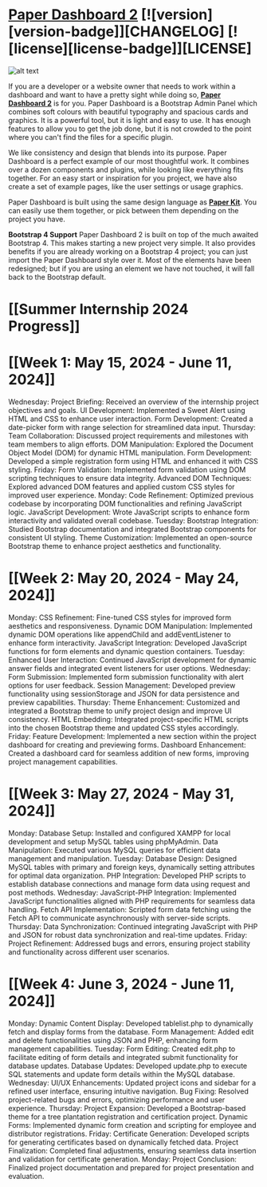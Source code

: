 # [Paper Dashboard 2](https://demos.creative-tim.com/paper-dashboard/examples/dashboard.html) [![version][version-badge]][CHANGELOG] [![license][license-badge]][LICENSE]

![alt text](https://s3.amazonaws.com/creativetim_bucket/products/86/original/opt_pd2_thumbnail.jpg)

If you are a developer or a website owner that needs to work within a dashboard and want to have a pretty sight while doing so, **[Paper Dashboard 2](https://creative-tim.com/live/paper-dashboard-2)** is for you. Paper Dashboard is a Bootstrap Admin Panel which combines soft colours with beautiful typography and spacious cards and graphics. It is a powerful tool, but it is light and easy to use. It has enough features to allow you to get the job done, but it is not crowded to the point where you can't find the files for a specific plugin.

We like consistency and design that blends into its purpose. Paper Dashboard is a perfect example of our most thoughtful work. It combines over a dozen components and plugins, while looking like everything fits together. For an easy start or inspiration for you project, we have also create a set of example pages, like the user settings or usage graphics.

Paper Dashboard is built using the same design language as **[Paper Kit](https://www.creative-tim.com/product/paper-kit-2)**. You can easily use them together, or pick between them depending on the project you have.

**Bootstrap 4 Support**
Paper Dashboard 2 is built on top of the much awaited Bootstrap 4. This makes starting a new project very simple. It also provides benefits if you are already working on a Bootstrap 4 project; you can just import the Paper Dashboard style over it. Most of the elements have been redesigned; but if you are using an element we have not touched, it will fall back to the Bootstrap default.

# [[Summer Internship 2024 Progress]]
# [[Week 1: May 15, 2024 - June 11, 2024]]
Wednesday:
Project Briefing: Received an overview of the internship project objectives and goals.
UI Development: Implemented a Sweet Alert using HTML and CSS to enhance user interaction.
Form Development: Created a date-picker form with range selection for streamlined data input.
Thursday:
Team Collaboration: Discussed project requirements and milestones with team members to align efforts.
DOM Manipulation: Explored the Document Object Model (DOM) for dynamic HTML manipulation.
Form Development: Developed a simple registration form using HTML and enhanced it with CSS styling.
Friday:
Form Validation: Implemented form validation using DOM scripting techniques to ensure data integrity.
Advanced DOM Techniques: Explored advanced DOM features and applied custom CSS styles for improved user experience.
Monday:
Code Refinement: Optimized previous codebase by incorporating DOM functionalities and refining JavaScript logic.
JavaScript Development: Wrote JavaScript scripts to enhance form interactivity and validated overall codebase.
Tuesday:
Bootstrap Integration: Studied Bootstrap documentation and integrated Bootstrap components for consistent UI styling.
Theme Customization: Implemented an open-source Bootstrap theme to enhance project aesthetics and functionality.
# [[Week 2: May 20, 2024 - May 24, 2024]]
Monday:
CSS Refinement: Fine-tuned CSS styles for improved form aesthetics and responsiveness.
Dynamic DOM Manipulation: Implemented dynamic DOM operations like appendChild and addEventListener to enhance form interactivity.
JavaScript Integration: Developed JavaScript functions for form elements and dynamic question containers.
Tuesday:
Enhanced User Interaction: Continued JavaScript development for dynamic answer fields and integrated event listeners for user options.
Wednesday:
Form Submission: Implemented form submission functionality with alert options for user feedback.
Session Management: Developed preview functionality using sessionStorage and JSON for data persistence and preview capabilities.
Thursday:
Theme Enhancement: Customized and integrated a Bootstrap theme to unify project design and improve UI consistency.
HTML Embedding: Integrated project-specific HTML scripts into the chosen Bootstrap theme and updated CSS styles accordingly.
Friday:
Feature Development: Implemented a new section within the project dashboard for creating and previewing forms.
Dashboard Enhancement: Created a dashboard card for seamless addition of new forms, improving project management capabilities.
# [[Week 3: May 27, 2024 - May 31, 2024]]
Monday:
Database Setup: Installed and configured XAMPP for local development and setup MySQL tables using phpMyAdmin.
Data Manipulation: Executed various MySQL queries for efficient data management and manipulation.
Tuesday:
Database Design: Designed MySQL tables with primary and foreign keys, dynamically setting attributes for optimal data organization.
PHP Integration: Developed PHP scripts to establish database connections and manage form data using request and post methods.
Wednesday:
JavaScript-PHP Integration: Implemented JavaScript functionalities aligned with PHP requirements for seamless data handling.
Fetch API Implementation: Scripted form data fetching using the Fetch API to communicate asynchronously with server-side scripts.
Thursday:
Data Synchronization: Continued integrating JavaScript with PHP and JSON for robust data synchronization and real-time updates.
Friday:
Project Refinement: Addressed bugs and errors, ensuring project stability and functionality across different user scenarios.
# [[Week 4: June 3, 2024 - June 11, 2024]]
Monday:
Dynamic Content Display: Developed tablelist.php to dynamically fetch and display forms from the database.
Form Management: Added edit and delete functionalities using JSON and PHP, enhancing form management capabilities.
Tuesday:
Form Editing: Created edit.php to facilitate editing of form details and integrated submit functionality for database updates.
Database Updates: Developed update.php to execute SQL statements and update form details within the MySQL database.
Wednesday:
UI/UX Enhancements: Updated project icons and sidebar for a refined user interface, ensuring intuitive navigation.
Bug Fixing: Resolved project-related bugs and errors, optimizing performance and user experience.
Thursday:
Project Expansion: Developed a Bootstrap-based theme for a tree plantation registration and certification project.
Dynamic Forms: Implemented dynamic form creation and scripting for employee and distributor registrations.
Friday:
Certificate Generation: Developed scripts for generating certificates based on dynamically fetched data.
Project Finalization: Completed final adjustments, ensuring seamless data insertion and validation for certificate generation.
Monday:
Project Conclusion: Finalized project documentation and prepared for project presentation and evaluation.
